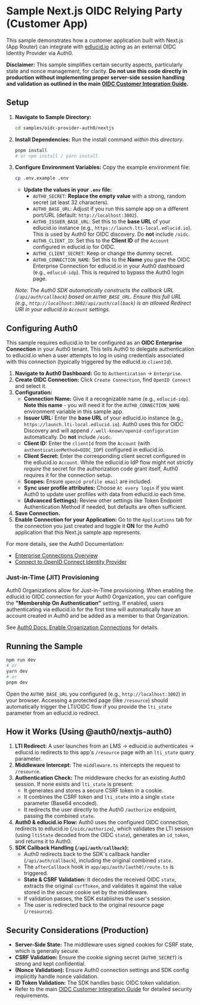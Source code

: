 # Sample Next.js OIDC Relying Party (Customer App)

This sample demonstrates how a customer application built with Next.js (App Router) can integrate with [edlucid.io](https://edlucid.io) acting as an external OIDC Identity Provider via Auth0.

**Disclaimer:** This sample simplifies certain security aspects, particularly state and nonce management, for clarity. **Do not use this code directly in production without implementing proper server-side session handling and validation as outlined in the main [OIDC Customer Integration Guide](../../../OIDC_CUSTOMER_INTEGRATION.md).**

## Setup

1.  **Navigate to Sample Directory:**
    ```bash
    cd samples/oidc-provider-auth0/nextjs
    ```
2.  **Install Dependencies:** Run the install command *within this directory*.
    ```bash
    pnpm install 
    # or npm install / yarn install
    ```
3.  **Configure Environment Variables:**
    Copy the example environment file:
    ```bash
    cp .env.example .env
    ```
    *   **Update the values in your `.env` file:**
        *   `AUTH0_SECRET`: **Replace the empty value** with a strong, random secret (at least 32 characters).
        *   `AUTH0_BASE_URL`: Adjust if you run this sample app on a different port/URL (default: `http://localhost:3002`).
        *   `AUTH0_ISSUER_BASE_URL`: Set this to the **base URL** of your edlucid.io instance (e.g., `https://launch.lti-local.edlucid.io`). This is used by Auth0 for OIDC discovery. Do **not** include `/oidc`.
        *   `AUTH0_CLIENT_ID`: Set this to the **Client ID** of the `Account` configured in edlucid.io for OIDC.
        *   `AUTH0_CLIENT_SECRET`: Keep or change the dummy secret.
        *   `AUTH0_CONNECTION_NAME`: Set this to the **Name** you gave the OIDC Enterprise Connection for edlucid.io in your Auth0 dashboard (e.g., `edlucid-idp`). This is required to bypass the Auth0 login page.

    *Note: The Auth0 SDK automatically constructs the callback URL (`/api/auth/callback`) based on `AUTH0_BASE_URL`. Ensure this full URL (e.g., `http://localhost:3002/api/auth/callback`) is an allowed Redirect URI in your edlucid.io `Account` settings.* 

## Configuring Auth0

This sample requires edlucid.io to be configured as an **OIDC Enterprise Connection** in your Auth0 tenant. This tells Auth0 to delegate authentication to edlucid.io when a user attempts to log in using credentials associated with this connection (typically triggered by the edlucid.io `clientId`).

1.  **Navigate to Auth0 Dashboard:** Go to `Authentication` -> `Enterprise`.
2.  **Create OIDC Connection:** Click `Create Connection`, find `OpenID Connect` and select it.
3.  **Configuration:**
    *   **Connection Name:** Give it a recognizable name (e.g., `edlucid-idp`). **Note this name** - you will need it for the `AUTH0_CONNECTION_NAME` environment variable in this sample app.
    *   **Issuer URL:** Enter the **base URL** of your edlucid.io instance (e.g., `https://launch.lti-local.edlucid.io`). Auth0 uses this for OIDC Discovery and will append `/.well-known/openid-configuration` automatically. Do **not** include `/oidc`.
    *   **Client ID:** Enter the `clientId` from the `Account` (with `authenticationMethod=OIDC_IDP`) configured in edlucid.io.
    *   **Client Secret:** Enter the corresponding client secret configured in the edlucid.io `Account`. While the edlucid.io IdP flow might not strictly *require* the secret for the authorization code grant itself, Auth0 requires it for the connection setup.
    *   **Scopes:** Ensure `openid profile email` are included.
    *   **Sync user profile attributes:** Choose `At every login` if you want Auth0 to update user profiles with data from edlucid.io each time.
    *   **(Advanced Settings):** Review other settings like Token Endpoint Authentication Method if needed, but defaults are often sufficient.
4.  **Save Connection.**
5.  **Enable Connection for your Application:** Go to the `Applications` tab for the connection you just created and toggle it **ON** for the Auth0 application that this Next.js sample app represents.

For more details, see the Auth0 Documentation:
*   [Enterprise Connections Overview](https://auth0.com/docs/authenticate/enterprise-connections)
*   [Connect to OpenID Connect Identity Provider](https://auth0.com/docs/authenticate/identity-providers/enterprise-identity-providers/oidc)

### Just-in-Time (JIT) Provisioning

Auth0 Organizations allow for Just-in-Time provisioning. When enabling the edlucid.io OIDC connection for your Auth0 Organization, you can configure the **"Membership On Authentication"** setting. If enabled, users authenticating via edlucid.io for the first time will automatically have an account created in Auth0 and be added as a member to that Organization.

See [Auth0 Docs: Enable Organization Connections](https://auth0.com/docs/manage-users/organizations/configure-organizations/enable-connections) for details.

## Running the Sample

```bash
npm run dev
# or
yarn dev
# or
pnpm dev
```

Open the `AUTH0_BASE_URL` you configured (e.g., `http://localhost:3002`) in your browser. Accessing a protected page (like `/resource`) should automatically trigger the LTI/OIDC flow if you provide the `lti_state` parameter from an edlucid.io redirect.

## How it Works (Using @auth0/nextjs-auth0)

1.  **LTI Redirect:** A user launches from an LMS -> edlucid.io authenticates -> edlucid.io redirects to this app's `/resource` page with an `lti_state` query parameter.
2.  **Middleware Intercept:** The `middleware.ts` intercepts the request to `/resource`.
3.  **Authentication Check:** The middleware checks for an existing Auth0 session. If none exists and `lti_state` is present:
    *   It generates and stores a secure CSRF token in a cookie.
    *   It combines the CSRF token and `lti_state` into a single `state` parameter (Base64 encoded).
    *   It redirects the user directly to the Auth0 `/authorize` endpoint, passing the combined `state`.
4.  **Auth0 & edlucid.io Flow:** Auth0 uses the configured OIDC connection, redirects to edlucid.io (`/oidc/authorize`), which validates the LTI session (using `ltiState` decoded from the OIDC `state`), generates an `id_token`, and returns it to Auth0.
5.  **SDK Callback Handling (`/api/auth/callback`):**
    *   Auth0 redirects back to the SDK's callback handler (`/api/auth/callback`), including the original combined `state`.
    *   The `afterCallback` hook in `app/api/auth/[auth0]/route.ts` is triggered.
    *   **State & CSRF Validation:** It decodes the received OIDC `state`, extracts the original `csrfToken`, and validates it against the value stored in the secure cookie set by the middleware.
    *   If validation passes, the SDK establishes the user's session.
    *   The user is redirected back to the original resource page (`/resource`).

## Security Considerations (Production)

*   **Server-Side State:** The middleware uses signed cookies for CSRF state, which is generally secure.
*   **CSRF Validation:** Ensure the cookie signing secret (`AUTH0_SECRET`) is strong and kept confidential.
*   **(Nonce Validation):** Ensure Auth0 connection settings and SDK config implicitly handle nonce validation.
*   **ID Token Validation:** The SDK handles basic OIDC token validation.
*   Refer to the main [OIDC Customer Integration Guide](../../../OIDC_CUSTOMER_INTEGRATION.md) for detailed security requirements. 